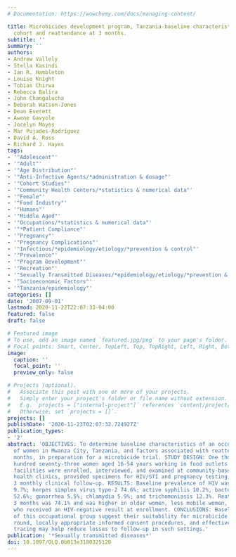```yaml
---
# Documentation: https://wowchemy.com/docs/managing-content/

title: Microbicides development program, Tanzania-baseline characteristics of an occupational
  cohort and reattendance at 3 months.
subtitle: ''
summary: ''
authors:
- Andrew Vallely
- Stella Kasindi
- Ian R. Hambleton
- Louise Knight
- Tobias Chirwa
- Rebecca Balira
- John Changalucha
- Deborah Watson-Jones
- Dean Everett
- Awene Gavyole
- Jocelyn Moyes
- Mar Pujades-Rodríguez
- David A. Ross
- Richard J. Hayes
tags:
- '"Adolescent"'
- '"Adult"'
- '"Age Distribution"'
- '"Anti-Infective Agents/*administration & dosage"'
- '"Cohort Studies"'
- '"Community Health Centers/*statistics & numerical data"'
- '"Female"'
- '"Food Industry"'
- '"Humans"'
- '"Middle Aged"'
- '"Occupations/*statistics & numerical data"'
- '"*Patient Compliance"'
- '"Pregnancy"'
- '"Pregnancy Complications"'
- '"Infectious/*epidemiology/etiology/*prevention & control"'
- '"Prevalence"'
- '"Program Development"'
- '"Recreation"'
- '"Sexually Transmitted Diseases/*epidemiology/etiology/*prevention & control"'
- '"Socioeconomic Factors"'
- '"Tanzania/epidemiology"'
categories: []
date: '2007-09-01'
lastmod: 2020-11-22T22:07:33-04:00
featured: false
draft: false

# Featured image
# To use, add an image named `featured.jpg/png` to your page's folder.
# Focal points: Smart, Center, TopLeft, Top, TopRight, Left, Right, BottomLeft, Bottom, BottomRight.
image:
  caption: ''
  focal_point: ''
  preview_only: false

# Projects (optional).
#   Associate this post with one or more of your projects.
#   Simply enter your project's folder or file name without extension.
#   E.g. `projects = ["internal-project"]` references `content/project/deep-learning/index.md`.
#   Otherwise, set `projects = []`.
projects: []
publishDate: '2020-11-23T02:07:32.724927Z'
publication_types:
- '2'
abstract: 'OBJECTIVES: To determine baseline characteristics of an occupational cohort
  of women in Mwanza City, Tanzania, and factors associated with reattendance at 3
  months, in preparation for a microbicide trial. STUDY DESIGN: One thousand five
  hundred seventy-three women aged 16-54 years working in food outlets and recreational
  facilities were enrolled, interviewed, and examined at community-based reproductive
  health clinics, provided specimens for HIV/STI and pregnancy testing, and attended
  3 monthly clinical follow-up. RESULTS: Baseline prevalence of HIV was 25.5%; pregnancy
  9.7%; herpes simplex virus type-2 74.6%; active syphilis 10.2%, bacterial vaginosis
  52.6%; gonorrhea 5.5%; chlamydia 5.9%; and trichomoniasis 12.3%. Reattendance at
  3 months was 74.1% and was higher in older women, less mobile women, and in those
  who received an HIV-negative result at enrollment. CONCLUSIONS: Baseline characteristics
  of this occupational group suggest their suitability for microbicide trials. A screening
  round, locally appropriate informed consent procedures, and effective community
  tracing may help reduce losses to follow-up in such settings.'
publication: '*Sexually transmitted diseases*'
doi: 10.1097/OLQ.0b013e3180325120
---
```

